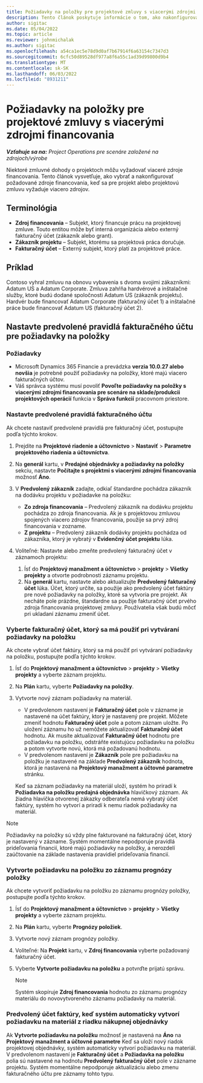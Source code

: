 ```yaml
---
title: Požiadavky na položky pre projektové zmluvy s viacerými zdrojmi financovania
description: Tento článok poskytuje informácie o tom, ako nakonfigurovať a používať požiadavky na položky s viacerými zdrojmi financovania.
author: sigitac
ms.date: 05/04/2022
ms.topic: article
ms.reviewer: johnmichalak
ms.author: sigitac
ms.openlocfilehash: a54ca1ec5e78d9d0af7b67914f6a63154c7347d3
ms.sourcegitcommit: 6cfc50d89528df977a8f6a55c1ad39d99800d9b4
ms.translationtype: MT
ms.contentlocale: sk-SK
ms.lasthandoff: 06/03/2022
ms.locfileid: "8931211"
---
```

# <a name="item-requirements-for-project-contracts-with-multiple-funding-sources"></a>Požiadavky na položky pre projektové zmluvy s viacerými zdrojmi financovania

_**Vzťahuje sa na:** Project Operations pre scenáre založené na zdrojoch/výrobe_

Niektoré zmluvné dohody o projektoch môžu vyžadovať viaceré zdroje financovania. Tento článok vysvetľuje, ako vybrať a nakonfigurovať požadované zdroje financovania, keď sa pre projekt alebo projektovú zmluvu vyžaduje viacero zdrojov.

## <a name="terminology"></a>Terminológia

- **Zdroj financovania** – Subjekt, ktorý financuje prácu na projektovej zmluve. Touto entitou môže byť interná organizácia alebo externý fakturačný účet (zákazník alebo grant).
- **Zákazník projektu** – Subjekt, ktorému sa projektová práca doručuje.
- **Fakturačný účet** – Externý subjekt, ktorý platí za projektové práce.

## <a name="example"></a>Príklad

Contoso vyhral zmluvu na obnovu vybavenia s dvoma svojimi zákazníkmi: Adatum US a Adatum Corporate. Zmluva zahŕňa hardvérové a inštalačné služby, ktoré budú dodané spoločnosti Adatum US (zákazník projektu). Hardvér bude financovať Adatum Corporate (fakturačný účet 1) a inštalačné práce bude financovať Adatum US (fakturačný účet 2).

## <a name="set-up-invoice-account-defaulting-rules-for-item-requirements"></a>Nastavte predvolené pravidlá fakturačného účtu pre požiadavky na položky

### <a name="prerequisites"></a>Požiadavky

- Microsoft Dynamics 365 Financie a prevádzka **verzia 10.0.27 alebo novšia** je potrebné použiť požiadavky na položky, ktoré majú viacero fakturačných účtov.
- Váš správca systému musí povoliť **Povoľte požiadavky na položky s viacerými zdrojmi financovania pre scenáre na sklade/produkcii projektových operácií** funkcia v **Správa funkcií** pracovnom priestore.

### <a name="set-up-the-invoice-account-defaulting-rules"></a>Nastavte predvolené pravidlá fakturačného účtu

Ak chcete nastaviť predvolené pravidlá pre fakturačný účet, postupujte podľa týchto krokov.

1. Prejdite na **Projektové riadenie a účtovníctvo** \> **Nastaviť** \> **Parametre projektového riadenia a účtovníctva**.
1. Na **generál** kartu, v **Predajné objednávky a požiadavky na položky** sekciu, nastavte **Počítajte s projektmi s viacerými zdrojmi financovania** možnosť **Áno**.
1. V **Predvolený zákazník** zadajte, odkiaľ štandardne pochádza zákazník na dodávku projektu v požiadavke na položku:

    - **Zo zdroja financovania** – Predvolený zákazník na dodávku projektu pochádza zo zdroja financovania. Ak je s projektovou zmluvou spojených viacero zdrojov financovania, použije sa prvý zdroj financovania v zozname.
    - **Z projektu** – Predvolený zákazník dodávky projektu pochádza od zákazníka, ktorý je vybratý v **Evidenčný účet projektu** lúka.

1. Voliteľné: Nastavte alebo zmeňte predvolený fakturačný účet v záznamoch projektu:

    1. Ísť do **Projektový manažment a účtovníctvo** \> **projekty** \> **Všetky projekty** a otvorte podrobnosti záznamu projektu.
    2. Na **generál** kartu, nastavte alebo aktualizujte **Predvolený fakturačný účet** lúka. Účet, ktorý určíte, sa použije ako predvolený účet faktúry pre nové požiadavky na položky, ktoré sa vytvoria pre projekt. Ak necháte pole prázdne, štandardne sa použije fakturačný účet prvého zdroja financovania projektovej zmluvy. Používatelia však budú môcť pri ukladaní záznamu zmeniť účet.

### <a name="select-the-invoice-account-to-use-when-you-create-an-item-requirement"></a>Vyberte fakturačný účet, ktorý sa má použiť pri vytváraní požiadavky na položku

Ak chcete vybrať účet faktúry, ktorý sa má použiť pri vytváraní požiadavky na položku, postupujte podľa týchto krokov.

1. Ísť do **Projektový manažment a účtovníctvo** \> **projekty** \> **Všetky projekty** a vyberte záznam projektu.
1. Na **Plán** kartu, vyberte **Požiadavky na položky**.
1. Vytvorte nový záznam požiadavky na materiál.

    - V predvolenom nastavení je **Fakturačný účet** pole v zázname je nastavené na účet faktúry, ktorý je nastavený pre projekt. Môžete zmeniť hodnotu **Fakturačný účet** pole a potom záznam uložte. Po uložení záznamu ho už nemôžete aktualizovať **Fakturačný účet** hodnotu. Ak musíte aktualizovať **Fakturačný účet** hodnotu pre požiadavku na položku, odstráňte existujúcu požiadavku na položku a potom vytvorte novú, ktorá má požadovanú hodnotu.
    - V predvolenom nastavení je **Zákazník** pole pre požiadavku na položku je nastavené na základe **Predvolený zákazník** hodnota, ktorá je nastavená na **Projektový manažment a účtovné parametre** stránku.

    Keď sa záznam požiadavky na materiál uloží, systém ho priradí k **Požiadavka na položku predajná objednávka** hlavičkový záznam. Ak žiadna hlavička otvorenej zákazky odberateľa nemá vybratý účet faktúry, systém ho vytvorí a priradí k nemu riadok požiadavky na materiál.

> [!NOTE]
> Požiadavky na položky sú vždy plne fakturované na fakturačný účet, ktorý je nastavený v zázname. Systém momentálne nepodporuje pravidlá prideľovania financií, ktoré majú požiadavky na položky, a nerozdelí zaúčtovanie na základe nastavenia pravidiel prideľovania financií.

### <a name="create-an-item-requirement-from-an-item-forecast-record"></a>Vytvorte požiadavku na položku zo záznamu prognózy položky

Ak chcete vytvoriť požiadavku na položku zo záznamu prognózy položky, postupujte podľa týchto krokov.

1. Ísť do **Projektový manažment a účtovníctvo** \> **projekty** \> **Všetky projekty** a vyberte záznam projektu.
1. Na **Plán** kartu, vyberte **Prognózy položiek**.
1. Vytvorte nový záznam prognózy položky.
1. Voliteľné: Na **Projekt** kartu, v **Zdroj financovania** vyberte požadovaný fakturačný účet.
1. Vyberte **Vytvorte požiadavku na položku** a potvrďte prijatú správu.

    > [!NOTE]
    > Systém skopíruje **Zdroj financovania** hodnotu zo záznamu prognózy materiálu do novovytvoreného záznamu požiadavky na materiál.

### <a name="default-invoice-account-when-the-system-automatically-creates-an-item-requirement-from-a-purchase-order-line"></a>Predvolený účet faktúry, keď systém automaticky vytvorí požiadavku na materiál z riadku nákupnej objednávky

Ak **Vytvorte požiadavku na položku** možnosť je nastavená na **Áno** na **Projektový manažment a účtovné parametre** Keď sa uloží nový riadok projektovej objednávky, systém automaticky vytvorí požiadavku na materiál. V predvolenom nastavení je **Fakturačný účet** a **Požiadavka na položku** polia sú nastavené na hodnotu **Predvolený fakturačný účet** pole v zázname projektu. Systém momentálne nepodporuje aktualizáciu alebo zmenu fakturačného účtu pre záznamy tohto typu.
